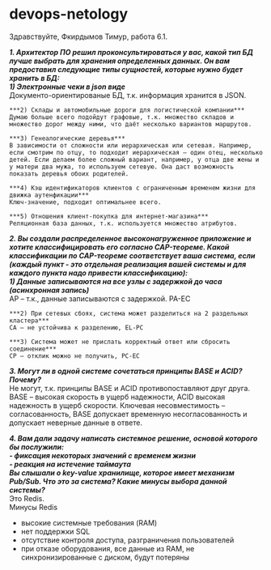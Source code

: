 # devops-netology
Здравствуйте, Фкирдымов Тимур, работа 6.1.

***1. Архитектор ПО решил проконсультироваться у вас, какой тип БД лучше выбрать для хранения определенных данных. Он вам предоставил следующие типы сущностей, которые нужно будет хранить в БД:***  
	***1) Электронные чеки в json виде***   
	Документо-ориентированые БД, т.к. информация хранится в JSON.

	***2) Склады и автомобильные дороги для логистической компании***  
	Думаю больше всего подойдут графовые, т.к. множество складов и множество дорог между ними, что даёт несколько вариантов маршрутов.

	***3) Генеалогические деревья***  
	В зависимости от сложности или иерархическая или сетевая. Например, если смотрим по отцу, то подходит иерархическая – один отец, несколько детей. Если делаем более сложный вариант, например, у отца две жены и у матери два мужа, то используем сетевую. Она даст возможность показать деревья обоих родителей.

	***4) Кэш идентификаторов клиентов с ограниченным временем жизни для движка аутенфикации***  
	Ключ-значение, подходит оптимальнее всего. 

	***5) Отношения клиент-покупка для интернет-магазина***  
	Реляционная база данных, т.к. используется множество атрибутов.



***2. Вы создали распределенное высоконагруженное приложение и хотите классифицировать его согласно CAP-теореме. Какой классификации по CAP-теореме соответствует ваша система, если (каждый пункт - это отдельная реализация вашей системы и для каждого пункта надо привести классификацию):***  
	***1) Данные записываются на все узлы с задержкой до часа (асинхронная запись)***  
	AP – т.к., данные записываются с задержкой. PA-EC

	***2) При сетевых сбоях, система может разделиться на 2 раздельных кластера***  
	CA – не устойчива к разделению, EL-PC

	***3) Система может не прислать корректный ответ или сбросить соединение***
	CP – отклик можно не получить, PC-EC


***3. Могут ли в одной системе сочетаться принципы BASE и ACID? Почему?***  
Не могут, т.к. принципы BASE и ACID противопоставляют друг друга. BASE – высокая скорость в ущерб надежности, ACID высокая надежность в ущерб скорости. Ключевая несовместимость – согласованность, BASE допускает временную несогласованность и допускает неверные данные в ответе.

***4. Вам дали задачу написать системное решение, основой которого бы послужили:***  
***- фиксация некоторых значений с временем жизни***  
***- реакция на истечение таймаута***  
***Вы слышали о key-value хранилище, которое имеет механизм Pub/Sub. Что это за система? Какие минусы выбора данной системы?***  
Это Redis.  
Минусы Redis  
- высокие системные требования (RAM)  
- нет поддержки SQL  
- отсутствие контроля доступа, разграничения пользователей  
- при отказе оборудования, все данные из RAM, не синхронизированные с диском, будут потеряны





